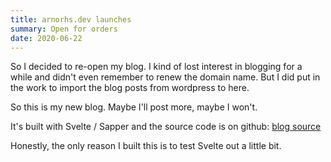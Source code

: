 ```yaml
---
title: arnorhs.dev launches
summary: Open for orders
date: 2020-06-22
---
```


So I decided to re-open my blog. I kind of lost interest in blogging for a while and didn't even remember to renew the domain name. But I did put in the work to import the blog posts from wordpress to here.

So this is my new blog. Maybe I'll post more, maybe I won't.

It's built with Svelte / Sapper and the source code is on github:
[blog source](https://github.com/arnorhs/arnorhs.dev)

Honestly, the only reason I built this is to test Svelte out a little bit.
